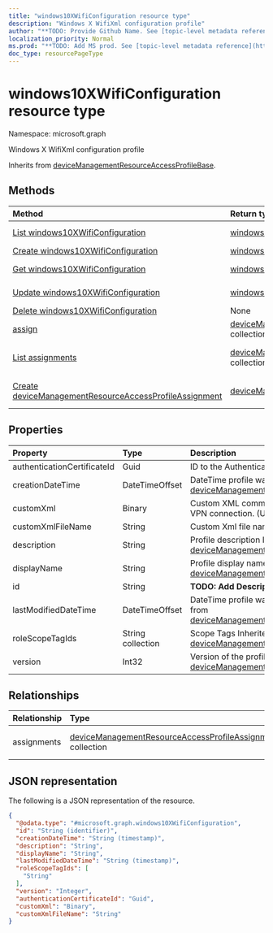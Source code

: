 ```yaml
---
title: "windows10XWifiConfiguration resource type"
description: "Windows X WifiXml configuration profile"
author: "**TODO: Provide Github Name. See [topic-level metadata reference](https://msgo.azurewebsites.net/add/document/guidelines/metadata.html#topic-level-metadata)**"
localization_priority: Normal
ms.prod: "**TODO: Add MS prod. See [topic-level metadata reference](https://msgo.azurewebsites.net/add/document/guidelines/metadata.html#topic-level-metadata)**"
doc_type: resourcePageType
---
```


# windows10XWifiConfiguration resource type

Namespace: microsoft.graph



Windows X WifiXml configuration profile


Inherits from [deviceManagementResourceAccessProfileBase](../resources/devicemanagementresourceaccessprofilebase.md).

## Methods
|Method|Return type|Description|
|:---|:---|:---|
|[List windows10XWifiConfiguration](../api/windows10xwificonfiguration-list.md)|[windows10XWifiConfiguration](../resources/windows10xwificonfiguration.md) collection|Get a list of the [windows10XWifiConfiguration](../resources/windows10xwificonfiguration.md) objects and their properties.|
|[Create windows10XWifiConfiguration](../api/windows10xwificonfiguration-create.md)|[windows10XWifiConfiguration](../resources/windows10xwificonfiguration.md)|Create a new [windows10XWifiConfiguration](../resources/windows10xwificonfiguration.md) object.|
|[Get windows10XWifiConfiguration](../api/windows10xwificonfiguration-get.md)|[windows10XWifiConfiguration](../resources/windows10xwificonfiguration.md)|Read the properties and relationships of a [windows10XWifiConfiguration](../resources/windows10xwificonfiguration.md) object.|
|[Update windows10XWifiConfiguration](../api/windows10xwificonfiguration-update.md)|[windows10XWifiConfiguration](../resources/windows10xwificonfiguration.md)|Update the properties of a [windows10XWifiConfiguration](../resources/windows10xwificonfiguration.md) object.|
|[Delete windows10XWifiConfiguration](../api/windows10xwificonfiguration-delete.md)|None|Deletes a [windows10XWifiConfiguration](../resources/windows10xwificonfiguration.md) object.|
|[assign](../api/windows10xwificonfiguration-assign.md)|[deviceManagementResourceAccessProfileAssignment](../resources/devicemanagementresourceaccessprofileassignment.md) collection|**TODO: Add Description**|
|[List assignments](../api/windows10xwificonfiguration-list-assignments.md)|[deviceManagementResourceAccessProfileAssignment](../resources/devicemanagementresourceaccessprofileassignment.md) collection|Get the deviceManagementResourceAccessProfileAssignment resources from the assignments navigation property.|
|[Create deviceManagementResourceAccessProfileAssignment](../api/windows10xwificonfiguration-post-assignments.md)|[deviceManagementResourceAccessProfileAssignment](../resources/devicemanagementresourceaccessprofileassignment.md)|Create a new deviceManagementResourceAccessProfileAssignment object.|

## Properties
|Property|Type|Description|
|:---|:---|:---|
|authenticationCertificateId|Guid|ID to the Authentication Certificate|
|creationDateTime|DateTimeOffset|DateTime profile was created Inherited from [deviceManagementResourceAccessProfileBase](../resources/devicemanagementresourceaccessprofilebase.md)|
|customXml|Binary|Custom XML commands that configures the VPN connection. (UTF8 byte encoding)|
|customXmlFileName|String|Custom Xml file name.|
|description|String|Profile description Inherited from [deviceManagementResourceAccessProfileBase](../resources/devicemanagementresourceaccessprofilebase.md)|
|displayName|String|Profile display name Inherited from [deviceManagementResourceAccessProfileBase](../resources/devicemanagementresourceaccessprofilebase.md)|
|id|String|**TODO: Add Description** Inherited from [entity](../resources/entity.md)|
|lastModifiedDateTime|DateTimeOffset|DateTime profile was last modified Inherited from [deviceManagementResourceAccessProfileBase](../resources/devicemanagementresourceaccessprofilebase.md)|
|roleScopeTagIds|String collection|Scope Tags Inherited from [deviceManagementResourceAccessProfileBase](../resources/devicemanagementresourceaccessprofilebase.md)|
|version|Int32|Version of the profile Inherited from [deviceManagementResourceAccessProfileBase](../resources/devicemanagementresourceaccessprofilebase.md)|

## Relationships
|Relationship|Type|Description|
|:---|:---|:---|
|assignments|[deviceManagementResourceAccessProfileAssignment](../resources/devicemanagementresourceaccessprofileassignment.md) collection|The list of assignments for the device configuration profile. Inherited from [deviceManagementResourceAccessProfileBase](../resources/devicemanagementresourceaccessprofilebase.md)|

## JSON representation
The following is a JSON representation of the resource.
<!-- {
  "blockType": "resource",
  "keyProperty": "id",
  "@odata.type": "microsoft.graph.windows10XWifiConfiguration",
  "baseType": "microsoft.graph.deviceManagementResourceAccessProfileBase",
  "openType": false
}
-->
``` json
{
  "@odata.type": "#microsoft.graph.windows10XWifiConfiguration",
  "id": "String (identifier)",
  "creationDateTime": "String (timestamp)",
  "description": "String",
  "displayName": "String",
  "lastModifiedDateTime": "String (timestamp)",
  "roleScopeTagIds": [
    "String"
  ],
  "version": "Integer",
  "authenticationCertificateId": "Guid",
  "customXml": "Binary",
  "customXmlFileName": "String"
}
```

